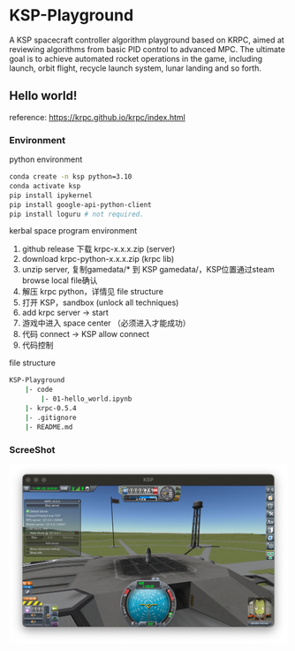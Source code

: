 # KSP-Playground
A KSP spacecraft controller algorithm playground based on KRPC, aimed at reviewing algorithms from basic PID control to advanced MPC. The ultimate goal is to achieve automated rocket operations in the game, including launch, orbit flight, recycle launch system, lunar landing and so forth.

## Hello world!
reference: https://krpc.github.io/krpc/index.html

### Environment
python environment
```bash
conda create -n ksp python=3.10
conda activate ksp
pip install ipykernel
pip install google-api-python-client
pip install loguru # not required.
```
kerbal space program environment
1. github release 下载 krpc-x.x.x.zip (server)
2. download krpc-python-x.x.x.zip (krpc lib)
3. unzip server, 复制gamedata/* 到 KSP gamedata/，KSP位置通过steam browse local file确认
4. 解压 krpc python，详情见 file structure
5. 打开 KSP，sandbox (unlock all techniques)
6. add krpc server -> start
7. 游戏中进入 space center （必须进入才能成功）
8. 代码 connect -> KSP allow connect
9. 代码控制

file structure
```bash
KSP-Playground
    |- code
        |- 01-hello_world.ipynb
    |- krpc-0.5.4
    |- .gitignore
    |- README.md
```
### ScreeShot
![helloworld](./results/pictures/hello_world.png "Hello World!")
